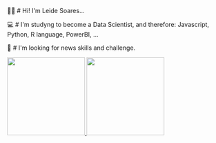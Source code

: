 👩‍💻 # Hi! I'm Leide Soares...

💻 # I'm studyng to become a Data Scientist, and therefore: Javascript, Python, R language, PowerBI, ...

🔎 # I'm looking for news skills and challenge.


<div>
  <a href = "https://www.linkedin.com/in/marileidesoaressilva/">
  <img height="180cm" src="https://github-readme-stats.vercel.app/api?username=MarileideSoaresSilva&theme=dark&show_icons=true">
  <img height="180cm" src="https://github-readme-stats.vercel.app/api/top-langs/?username=MarileideSoaresSilva&langs_count-4&theme=dark&show_icons=true">
</div>
